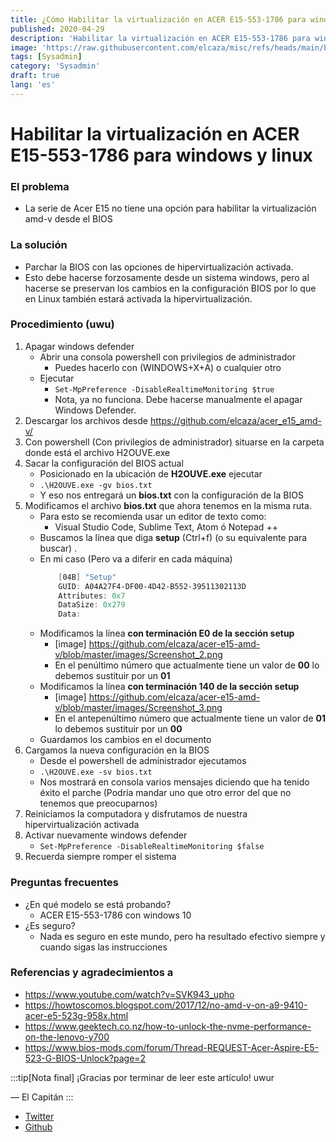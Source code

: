 ```yaml
---
title: ¿Cómo Habilitar la virtualización en ACER E15-553-1786 para windows y linux?
published: 2020-04-29
description: 'Habilitar la virtualización en ACER E15-553-1786 para windows y linux'
image: 'https://raw.githubusercontent.com/elcaza/misc/refs/heads/main/blog/windows/kms/como_funcionan_los_activadores_kms.webp'
tags: [Sysadmin]
category: 'Sysadmin'
draft: true 
lang: 'es'
---
```


# Habilitar la virtualización en ACER E15-553-1786 para windows y linux

### El problema
* La serie de Acer E15 no tiene una opción para habilitar la virtualización amd-v desde el BIOS

### La solución
* Parchar la BIOS con las opciones de hipervirtualización activada. 
* Esto debe hacerse forzosamente desde un sistema windows, pero al hacerse se preservan los cambios en la configuración BIOS por lo que en Linux también estará activada la hipervirtualización.

### Procedimiento (uwu)
1. Apagar windows defender
    * Abrir una consola powershell con privilegios de administrador
        * Puedes hacerlo con (WINDOWS+X+A) o cualquier otro
    * Ejecutar
        * ``Set-MpPreference -DisableRealtimeMonitoring $true``
        * Nota, ya no funciona. Debe hacerse manualmente el apagar Windows Defender.
2. Descargar los archivos desde https://github.com/elcaza/acer_e15_amd-v/ 
3. Con powershell (Con privilegios de administrador) situarse en la carpeta donde está el archivo H2OUVE.exe
4. Sacar la configuración del BIOS actual
    * Posicionado en la ubicación de **H2OUVE.exe** ejecutar 
    * ``.\H2OUVE.exe -gv bios.txt``
    * Y eso nos entregará un **bios.txt** con la configuración de la BIOS
5. Modificamos el archivo **bios.txt** que ahora tenemos en la misma ruta. 
    * Para esto se recomienda usar un editor de texto como:
        * Visual Studio Code, Sublime Text, Atom ó Notepad ++
    * Buscamos la línea que diga **setup** (Ctrl+f) (o su equivalente para buscar) .
    * En mi caso (Pero va a diferir en cada máquina)
        ~~~powershell 
            [04B] "Setup"
            GUID: A04A27F4-DF00-4D42-B552-39511302113D
            Attributes: 0x7
            DataSize: 0x279
            Data:
        ~~~
    * Modificamos la línea **con terminación E0 de la sección setup**
        * [image] https://github.com/elcaza/acer-e15-amd-v/blob/master/images/Screenshot_2.png
        * En el penúltimo número que actualmente tiene un valor de **00** lo debemos sustituir por un **01**
    * Modificamos la línea **con terminación 140 de la sección setup**
        * [image] https://github.com/elcaza/acer-e15-amd-v/blob/master/images/Screenshot_3.png
        * En el antepenúltimo número que actualmente tiene un valor de **01** lo debemos sustituir por un **00**
    * Guardamos los cambios en el documento
6. Cargamos la nueva configuración en la BIOS
    * Desde el powershell de administrador ejecutamos 
    * ``.\H2OUVE.exe -sv bios.txt``
    * Nos mostrará en consola varios mensajes diciendo que ha tenido éxito el parche (Podría mandar uno que otro error del que no tenemos que preocuparnos)
7. Reiniciamos la computadora y disfrutamos de nuestra hipervirtualización activada
8. Activar nuevamente windows defender
    * `Set-MpPreference -DisableRealtimeMonitoring $false`
9. Recuerda siempre romper el sistema

### Preguntas frecuentes
* ¿En qué modelo se está probando?
    * ACER E15-553-1786 con windows 10
* ¿Es seguro?
    * Nada es seguro en este mundo, pero ha resultado efectivo siempre y cuando sigas las instrucciones

### Referencias y agradecimientos a
* https://www.youtube.com/watch?v=SVK943_upho
* https://howtoscomos.blogspot.com/2017/12/no-amd-v-on-a9-9410-acer-e5-523g-958x.html
* https://www.geektech.co.nz/how-to-unlock-the-nvme-performance-on-the-lenovo-y700
* https://www.bios-mods.com/forum/Thread-REQUEST-Acer-Aspire-E5-523-G-BIOS-Unlock?page=2


:::tip[Nota final]
¡Gracias por terminar de leer este artículo! uwur

— El Capitán
:::

+ <a href="https://twitter.com/elcaza_" target="_blank">Twitter</a>
+ <a href="https://github.com/elcaza" target="_blank">Github</a>

